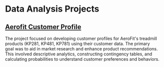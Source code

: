 # Data Analysis Projects

## [Aerofit Customer Profile](https://github.com/Mvanhuffel/Data-Analysis-Projects/tree/main/Aerofit%20Customer%20Profile)
The project focused on developing customer profiles for AeroFit's treadmill products (KP281, KP481, KP781) using their customer data. The primary goal was to aid in market research and enhance product recommendations. This involved descriptive analytics, constructing contingency tables, and calculating probabilities to understand customer preferences and behaviors.
